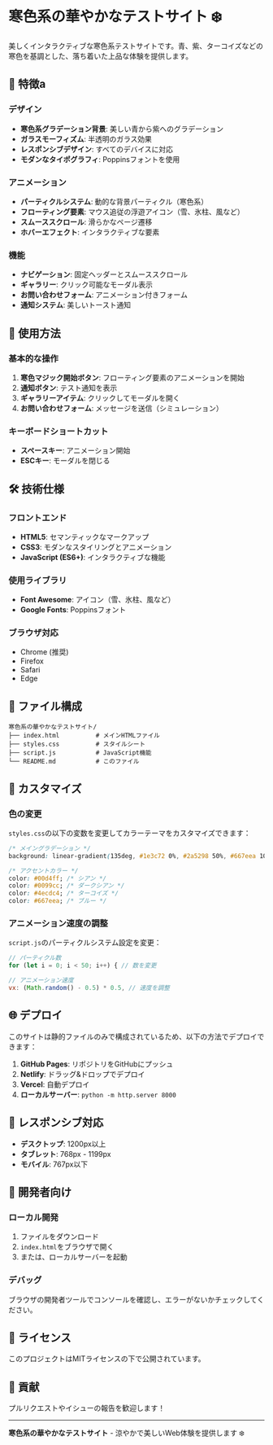 # 寒色系の華やかなテストサイト ❄️

美しくインタラクティブな寒色系テストサイトです。青、紫、ターコイズなどの寒色を基調とした、落ち着いた上品な体験を提供します。

## 🌟 特徴a

### デザイン
- **寒色系グラデーション背景**: 美しい青から紫へのグラデーション
- **ガラスモーフィズム**: 半透明のガラス効果
- **レスポンシブデザイン**: すべてのデバイスに対応
- **モダンなタイポグラフィ**: Poppinsフォントを使用

### アニメーション
- **パーティクルシステム**: 動的な背景パーティクル（寒色系）
- **フローティング要素**: マウス追従の浮遊アイコン（雪、氷柱、風など）
- **スムーススクロール**: 滑らかなページ遷移
- **ホバーエフェクト**: インタラクティブな要素

### 機能
- **ナビゲーション**: 固定ヘッダーとスムーススクロール
- **ギャラリー**: クリック可能なモーダル表示
- **お問い合わせフォーム**: アニメーション付きフォーム
- **通知システム**: 美しいトースト通知

## 🚀 使用方法

### 基本的な操作
1. **寒色マジック開始ボタン**: フローティング要素のアニメーションを開始
2. **通知ボタン**: テスト通知を表示
3. **ギャラリーアイテム**: クリックしてモーダルを開く
4. **お問い合わせフォーム**: メッセージを送信（シミュレーション）

### キーボードショートカット
- **スペースキー**: アニメーション開始
- **ESCキー**: モーダルを閉じる

## 🛠️ 技術仕様

### フロントエンド
- **HTML5**: セマンティックなマークアップ
- **CSS3**: モダンなスタイリングとアニメーション
- **JavaScript (ES6+)**: インタラクティブな機能

### 使用ライブラリ
- **Font Awesome**: アイコン（雪、氷柱、風など）
- **Google Fonts**: Poppinsフォント

### ブラウザ対応
- Chrome (推奨)
- Firefox
- Safari
- Edge

## 📁 ファイル構成

```
寒色系の華やかなテストサイト/
├── index.html          # メインHTMLファイル
├── styles.css          # スタイルシート
├── script.js           # JavaScript機能
└── README.md           # このファイル
```

## 🎨 カスタマイズ

### 色の変更
`styles.css`の以下の変数を変更してカラーテーマをカスタマイズできます：

```css
/* メイングラデーション */
background: linear-gradient(135deg, #1e3c72 0%, #2a5298 50%, #667eea 100%);

/* アクセントカラー */
color: #00d4ff; /* シアン */
color: #0099cc; /* ダークシアン */
color: #4ecdc4; /* ターコイズ */
color: #667eea; /* ブルー */
```

### アニメーション速度の調整
`script.js`のパーティクルシステム設定を変更：

```javascript
// パーティクル数
for (let i = 0; i < 50; i++) { // 数を変更

// アニメーション速度
vx: (Math.random() - 0.5) * 0.5, // 速度を調整
```

## 🌐 デプロイ

このサイトは静的ファイルのみで構成されているため、以下の方法でデプロイできます：

1. **GitHub Pages**: リポジトリをGitHubにプッシュ
2. **Netlify**: ドラッグ&ドロップでデプロイ
3. **Vercel**: 自動デプロイ
4. **ローカルサーバー**: `python -m http.server 8000`

## 📱 レスポンシブ対応

- **デスクトップ**: 1200px以上
- **タブレット**: 768px - 1199px
- **モバイル**: 767px以下

## 🔧 開発者向け

### ローカル開発
1. ファイルをダウンロード
2. `index.html`をブラウザで開く
3. または、ローカルサーバーを起動

### デバッグ
ブラウザの開発者ツールでコンソールを確認し、エラーがないかチェックしてください。

## 📄 ライセンス

このプロジェクトはMITライセンスの下で公開されています。

## 🤝 貢献

プルリクエストやイシューの報告を歓迎します！

---

**寒色系の華やかなテストサイト** - 涼やかで美しいWeb体験を提供します ❄️ 